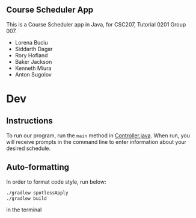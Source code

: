 ## Course Scheduler App

This is a Course Scheduler app in Java, for CSC207, Tutorial 0201 Group 007.
- Lorena Buciu
- Siddarth Dagar
- Rory Hofland
- Baker Jackson
- Kenneth Miura
- Anton Sugolov

# Dev
## Instructions
To run our program, run the `main` method in [Controller.java](src/main/java/controllers/Controller.java). When run, you will receive prompts in the command line to enter information about your desired schedule.

## Auto-formatting
In order to format code style, run below:
```bash
./gradlew spotlessApply
./gradlew build
```
in the terminal
